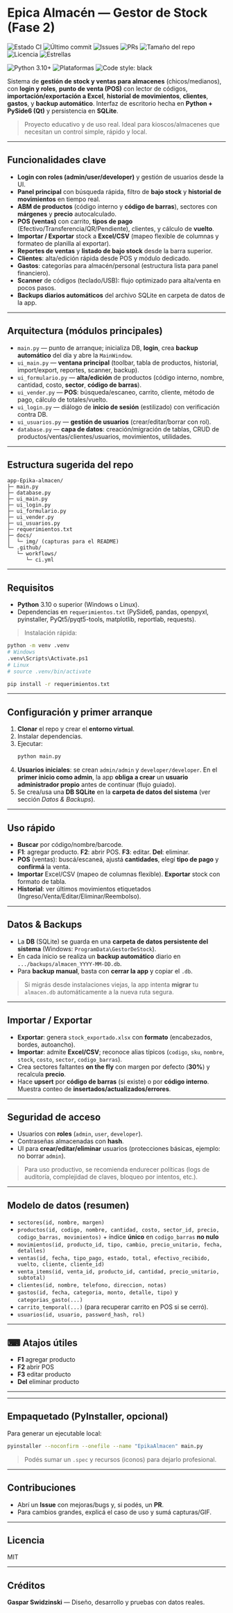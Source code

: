 # Epica Almacén — Gestor de Stock (Fase 2)

<!-- Badges -->
![Estado CI](https://github.com/gasparswidzinski/app-Epika-almacen/actions/workflows/ci.yml/badge.svg)
![Último commit](https://img.shields.io/github/last-commit/gasparswidzinski/app-Epika-almacen)
![Issues](https://img.shields.io/github/issues/gasparswidzinski/app-Epika-almacen)
![PRs](https://img.shields.io/github/issues-pr/gasparswidzinski/app-Epika-almacen)
![Tamaño del repo](https://img.shields.io/github/repo-size/gasparswidzinski/app-Epika-almacen)
![Licencia](https://img.shields.io/github/license/gasparswidzinski/app-Epika-almacen)
![Estrellas](https://img.shields.io/github/stars/gasparswidzinski/app-Epika-almacen?style=social)

![Python 3.10+](https://img.shields.io/badge/Python-3.10%2B-blue)
![Plataformas](https://img.shields.io/badge/Plataformas-Windows%20%7C%20Linux-informational)
![Code style: black](https://img.shields.io/badge/code%20style-black-000000.svg)


Sistema de **gestión de stock y ventas para almacenes** (chicos/medianos), con **login y roles**, **punto de venta (POS)** con lector de códigos, **importación/exportación a Excel**, **historial de movimientos**, **clientes**, **gastos**, y **backup automático**. Interfaz de escritorio hecha en **Python + PySide6 (Qt)** y persistencia en **SQLite**.

> Proyecto educativo y de uso real. Ideal para kioscos/almacenes que necesitan un control simple, rápido y local.

---

##  Funcionalidades clave

- **Login con roles (admin/user/developer)** y gestión de usuarios desde la UI.  
- **Panel principal** con búsqueda rápida, filtro de **bajo stock** y **historial de movimientos** en tiempo real.  
- **ABM de productos** (código interno y **código de barras**), sectores con **márgenes** y **precio** autocalculado.  
- **POS (ventas)** con carrito, **tipos de pago** (Efectivo/Transferencia/QR/Pendiente), clientes, y cálculo de **vuelto**.  
- **Importar / Exportar** stock a **Excel/CSV** (mapeo flexible de columnas y formateo de planilla al exportar).  
- **Reportes de ventas** y **listado de bajo stock** desde la barra superior.  
- **Clientes**: alta/edición rápida desde POS y módulo dedicado.  
- **Gastos**: categorías para almacén/personal (estructura lista para panel financiero).  
- **Scanner** de códigos (teclado/USB): flujo optimizado para alta/venta en pocos pasos.  
- **Backups diarios automáticos** del archivo SQLite en carpeta de datos de la app.  

---


##  Arquitectura (módulos principales)

- `main.py` — punto de arranque; inicializa DB, **login**, crea **backup automático** del día y abre la `MainWindow`.
- `ui_main.py` — **ventana principal** (toolbar, tabla de productos, historial, import/export, reportes, scanner, backup).
- `ui_formulario.py` — **alta/edición** de productos (código interno, nombre, cantidad, costo, **sector**, **código de barras**).
- `ui_vender.py` — **POS**: búsqueda/escaneo, carrito, cliente, método de pago, cálculo de totales/vuelto.
- `ui_login.py` — diálogo de **inicio de sesión** (estilizado) con verificación contra DB.
- `ui_usuarios.py` — **gestión de usuarios** (crear/editar/borrar con rol).
- `database.py` — **capa de datos**: creación/migración de tablas, CRUD de productos/ventas/clientes/usuarios, movimientos, utilidades.

---

##  Estructura sugerida del repo

```
app-Epika-almacen/
├─ main.py
├─ database.py
├─ ui_main.py
├─ ui_login.py
├─ ui_formulario.py
├─ ui_vender.py
├─ ui_usuarios.py
├─ requerimientos.txt
├─ docs/
│  └─ img/ (capturas para el README)
└─ .github/
   └─ workflows/
      └─ ci.yml
```

---

##  Requisitos

- **Python** 3.10 o superior (Windows o Linux).
- Dependencias en `requerimientos.txt` (PySide6, pandas, openpyxl, pyinstaller, PyQt5/pyqt5-tools, matplotlib, reportlab, requests).

> Instalación rápida:
```bash
python -m venv .venv
# Windows
.venv\Scripts\Activate.ps1
# Linux
# source .venv/bin/activate

pip install -r requerimientos.txt
```

---

##  Configuración y primer arranque

1. **Clonar** el repo y crear el **entorno virtual**.
2. Instalar dependencias.
3. Ejecutar:
   ```bash
   python main.py
   ```
4. **Usuarios iniciales**: se crean `admin/admin` y `developer/developer`. En el **primer inicio como admin**, la app **obliga a crear** un **usuario administrador propio** antes de continuar (flujo guiado).  
5. Se crea/usa una **DB SQLite** en la **carpeta de datos del sistema** (ver sección _Datos & Backups_).

---

##  Uso rápido

- **Buscar** por código/nombre/barcode.
- **F1**: agregar producto. **F2**: abrir POS. **F3**: editar. **Del**: eliminar.
- **POS** (ventas): buscá/escaneá, ajustá **cantidades**, elegí **tipo de pago** y **confirmá** la venta.
- **Importar** Excel/CSV (mapeo de columnas flexible). **Exportar** stock con formato de tabla.
- **Historial**: ver últimos movimientos etiquetados (Ingreso/Venta/Editar/Eliminar/Reembolso).

---

##  Datos & Backups

- La **DB** (SQLite) se guarda en una **carpeta de datos persistente del sistema** (Windows: `ProgramData\GestorDeStock`).  
- En cada inicio se realiza un **backup automático** diario en `.../backups/almacen_YYYY-MM-DD.db`.  
- Para **backup manual**, basta con **cerrar la app** y copiar el `.db`.

> Si migrás desde instalaciones viejas, la app intenta **migrar** tu `almacen.db` automáticamente a la nueva ruta segura.

---

##  Importar /  Exportar

- **Exportar**: genera `stock_exportado.xlsx` con **formato** (encabezados, bordes, autoancho).  
- **Importar**: admite **Excel/CSV**; reconoce alias típicos (`codigo`, `sku`, `nombre`, `stock`, `costo`, `sector`, `codigo_barras`).  
- Crea sectores faltantes **on the fly** con margen por defecto (**30%**) y recalcula **precio**.  
- Hace **upsert** por **código de barras** (si existe) o por **código interno**. Muestra conteo de **insertados/actualizados/errores**.

---

##  Seguridad de acceso

- Usuarios con **roles** (`admin`, `user`, `developer`).  
- Contraseñas almacenadas con **hash**.  
- UI para **crear/editar/eliminar** usuarios (protecciones básicas, ejemplo: no borrar `admin`).

> Para uso productivo, se recomienda endurecer políticas (logs de auditoría, complejidad de claves, bloqueo por intentos, etc.).

---

##  Modelo de datos (resumen)

- `sectores(id, nombre, margen)`  
- `productos(id, codigo, nombre, cantidad, costo, sector_id, precio, codigo_barras, movimientos)` + índice **único** en `codigo_barras` **no nulo**  
- `movimientos(id, producto_id, tipo, cambio, precio_unitario, fecha, detalles)`  
- `ventas(id, fecha, tipo_pago, estado, total, efectivo_recibido, vuelto, cliente, cliente_id)`  
- `venta_items(id, venta_id, producto_id, cantidad, precio_unitario, subtotal)`  
- `clientes(id, nombre, telefono, direccion, notas)`  
- `gastos(id, fecha, categoria, monto, detalle, tipo)` y `categorias_gasto(...)`  
- `carrito_temporal(...)` (para recuperar carrito en POS si se cerró).  
- `usuarios(id, usuario, password_hash, rol)`

---

## ⌨ Atajos útiles

- **F1** agregar producto  
- **F2** abrir POS  
- **F3** editar producto  
- **Del** eliminar producto  

---


---

##  Empaquetado (PyInstaller, opcional)

Para generar un ejecutable local:

```bash
pyinstaller --noconfirm --onefile --name "EpikaAlmacen" main.py
```

> Podés sumar un `.spec` y recursos (iconos) para dejarlo profesional.

---

##  Contribuciones

- Abrí un **Issue** con mejoras/bugs y, si podés, un **PR**.  
- Para cambios grandes, explicá el caso de uso y sumá capturas/GIF.

---

##  Licencia

MIT

---

##  Créditos

**Gaspar Swidzinski** — Diseño, desarrollo y pruebas con datos reales.
